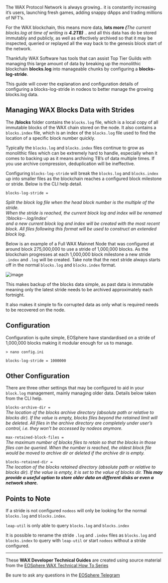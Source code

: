 The WAX Protocol Network is always growing.. it is constantly increasing it’s users, launching fresh games, adding snappy dApps and trading millions of NFT’s.

For the WAX blockchain, this means more data,  **lots more  _(_**_The current blocks.log at time of writing is_ **_4.2TB)_** .. and all this data has do be stored immutably and publicly, as well as effectively archived so that it may be inspected, queried or replayed all the way back to the genesis block start of the network.

Thankfully WAX Software has tools that can assist Top Tier Guilds with managing this large amount of data by breaking up the monolithic blockchain  **blocks.log** into manageable chunks by configuring a  **blocks-log-stride**.

This guide will cover the explanation and configuration details of configuring a blocks-log-stride in nodeos to better manage the growing blocks.log data.

## Managing WAX Blocks Data with Strides

The  **/blocks**  folder contains the  `blocks.log`  file, which is a local copy of all immutable blocks of the WAX chain stored on the node. It also contains a  `blocks.index`  file, which is an index of the  `blocks.log`  file used to find the location of a specific block number quickly.

Typically the  `blocks.log`  and  `blocks.index`  files continue to grow as monolithic files which can be extremely hard to handle, especially when it comes to backing up as it means archiving TB’s of data multiple times. If you use archive compression, deduplication will be ineffective.

Configuring  `blocks-log-stride`  will break the  `blocks.log`  and  `blocks.index`  up into smaller files as the blockchain reaches a configured block milestone or stride. Below is the CLI help detail.

`blocks-log-stride =`

_Split the block log file when the head block number is the multiple of the stride.  
When the stride is reached, the current block log and index will be renamed ‘<blocks-retained-dir>/blocks-<start num>-<end num>.log/index’  
and a new current block log and index will be created with the most recent block. All files following this format will be used to construct an extended block log._

Below is an example of a Full WAX Mainnet Node that was configured at around block 275,000,000 to use a stride of 1,000,000 blocks. As the blockchain progresses at each 1,000,000 block milestone a new stride  `.index`  and  `.log`  will be created. Take note that the next stride always starts off in the normal  `blocks.log`  and  `blocks.index`  format.

![image](https://github.com/user-attachments/assets/c9623d53-35ed-4890-96c7-242f5fc27772)

This makes backup of the blocks data simple, as past data is immutable meaning only the latest stride needs to be archived approximately each fortnight.

It also makes it simple to fix corrupted data as only what is required needs to be recovered on the node.

## Configuration

Configuration is quite simple, EOSphere have standardised on a stride of 1,000,000 blocks making it modular enough for us to manage.

```
> nano config.ini  
  
blocks-log-stride = 1000000
```

## **Other Configuration**

There are three other settings that may be configured to aid in your  `block.log`  management, mainly managing older data. Details below taken from the CLI help.

`blocks-archive-dir =`  
_The location of the blocks archive directory (absolute path or relative to blocks dir). If the value is empty, blocks files beyond the retained limit will be deleted. All files in the archive directory are completely under user’s control, i.e. they won’t be accessed by nodeos anymore._

`max-retained-block-files =`  
_The maximum number of blocks files to retain so that the blocks in those files can be queried. When the number is reached, the oldest block file would be moved to archive dir or deleted if the archive dir is empty._

`blocks-retained-dir =`  
_The location of the blocks retained directory (absolute path or relative to blocks dir). If the value is empty, it is set to the value of blocks dir._  **_This may provide a useful option to store older data on different disks or even a network share._**

## Points to Note

If a stride is not configured  `nodeos`  will only be looking for the normal  `blocks.log`  and  `blocks.index`.

`leap-util`  is only able to query  `blocks.log`  and  `blocks.index`

It is possible to rename the stride  `.log`  and  `.index`  files as  `blocks.log`  and  `blocks.index`  to query with  `leap-util`  or start  `nodeos`  without a stride configured.

---

These **WAX Developer Technical Guides** are created using source material from the [EOSphere WAX Technical How To Series](https://medium.com/eosphere/wax-technical-how-to/home)

Be sure to ask any questions in the  [EOSphere Telegram](https://t.me/eosphere_io)
